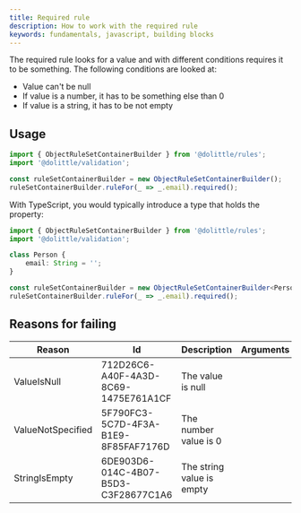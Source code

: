 ```yaml
---
title: Required rule
description: How to work with the required rule
keywords: fundamentals, javascript, building blocks
---
```

The required rule looks for a value and with different conditions requires it
to be something. The following conditions are looked at:

* Value can't be null
* If value is a number, it has to be something else than 0
* If value is a string, it has to be not empty

## Usage

```javascript
import { ObjectRuleSetContainerBuilder } from '@dolittle/rules';
import '@dolittle/validation';

const ruleSetContainerBuilder = new ObjectRuleSetContainerBuilder();
ruleSetContainerBuilder.ruleFor(_ => _.email).required();
```

With TypeScript, you would typically introduce a type that holds the property:

```typescript
import { ObjectRuleSetContainerBuilder } from '@dolittle/rules';
import '@dolittle/validation';

class Person {
    email: String = '';
}

const ruleSetContainerBuilder = new ObjectRuleSetContainerBuilder<Person>();
ruleSetContainerBuilder.ruleFor(_ => _.email).required();
```

## Reasons for failing

| Reason | Id | Description | Arguments |
| ------ | -- | ----------- | --------- |
| ValueIsNull | 712D26C6-A40F-4A3D-8C69-1475E761A1CF | The value is null | |
| ValueNotSpecified | 5F790FC3-5C7D-4F3A-B1E9-8F85FAF7176D | The number value is 0 | |
| StringIsEmpty | 6DE903D6-014C-4B07-B5D3-C3F28677C1A6 | The string value is empty | |
